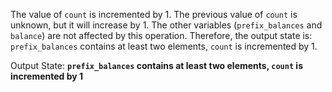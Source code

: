 The value of `count` is incremented by 1. The previous value of `count` is unknown, but it will increase by 1. The other variables (`prefix_balances` and `balance`) are not affected by this operation. Therefore, the output state is: `prefix_balances` contains at least two elements, `count` is incremented by 1.

Output State: **`prefix_balances` contains at least two elements, `count` is incremented by 1**